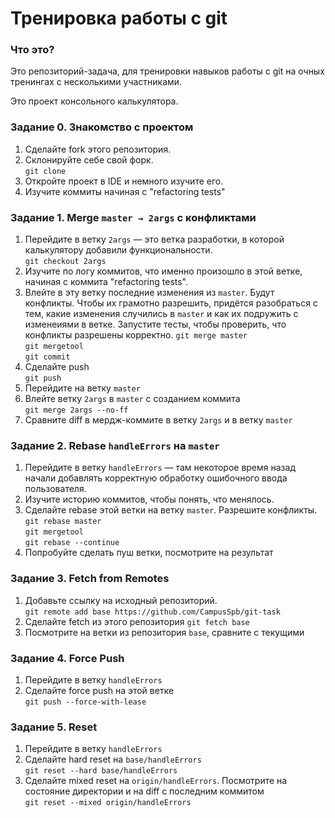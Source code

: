 # Тренировка работы с git

### Что это?

Это репозиторий-задача, для тренировки навыков работы с git на очных тренингах с несколькими участниками.

Это проект консольного калькулятора.

### Задание 0. Знакомство с проектом

1. Сделайте fork этого репозитория.
2. Склонируйте себе свой форк.  
`git clone`
3. Откройте проект в IDE и немного изучите его.
4. Изучите коммиты начиная с "refactoring tests"

### Задание 1. Merge `master → 2args` с конфликтами

1. Перейдите в ветку `2args` — это ветка разработки, в которой калькулятору добавили функциональности.  
`git checkout 2args`
2. Изучите по логу коммитов, что именно произошло в этой ветке, начиная с коммита "refactoring tests".
3. Влейте в эту ветку последние изменения из `master`. Будут конфликты. 
Чтобы их грамотно разрешить, придётся разобраться с тем, какие изменения случились в `master` 
и как их подружить с изменеиями в ветке. Запустите тесты, чтобы проверить, что конфликты разрешены корректно.
`git merge master`  
`git mergetool`  
`git commit`
4. Сделайте push  
`git push`
5. Перейдите на ветку `master`  
6. Влейте ветку `2args` в `master` с созданием коммита  
`git merge 2args --no-ff`
7. Сравните diff в мердж-коммите в ветку `2args` и в ветку `master`

### Задание 2. Rebase `handleErrors` на `master`

1. Перейдите в ветку `handleErrors` — там некоторое время назад начали добавлять корректную обработку ошибочного ввода пользователя.  
2. Изучите историю коммитов, чтобы понять, что менялось.
3. Сделайте rebase этой ветки на ветку `master`. Разрешите конфликты.  
`git rebase master`  
`git mergetool`  
`git rebase --continue`
4. Попробуйте сделать пуш ветки, посмотрите на результат

### Задание 3. Fetch from Remotes

1. Добавьте ссылку на исходный репозиторий.  
`git remote add base https://github.com/CampusSpb/git-task`
2. Сделайте fetch из этого репозитория
`git fetch base`
3. Посмотрите на ветки из репозитория `base`, сравните с текущими

### Задание 4. Force Push 

1. Перейдите в ветку `handleErrors`
2. Сделайте force push на этой ветке  
`git push --force-with-lease`

### Задание 5. Reset

1. Перейдите в ветку `handleErrors`
2. Сделайте hard reset на `base/handleErrors`  
`git reset --hard base/handleErrors` 
3. Сделайте mixed reset на `origin/handleErrors`. Посмотрите на состояние директории и на diff с последним коммитом  
`git reset --mixed origin/handleErrors`